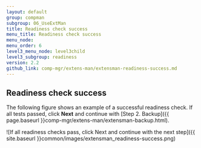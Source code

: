 ```yaml
---
layout: default 
group: compman
subgroup: 06_UseExtMan
title: Readiness check success
menu_title: Readiness check success
menu_node: 
menu_order: 6
level3_menu_node: level3child
level3_subgroup: readiness
version: 2.2
github_link: comp-mgr/extens-man/extensman-readiness-success.md
---
```


## Readiness check success
The following figure shows an example of a successful readiness check. If all tests passed, click **Next** and continue with [Step 2. Backup]({{ page.baseurl }}comp-mgr/extens-man/extensman-backup.html).

![If all readiness checks pass, click Next and continue with the next step]({{ site.baseurl }}common/images/extensman_readiness-success.png)
